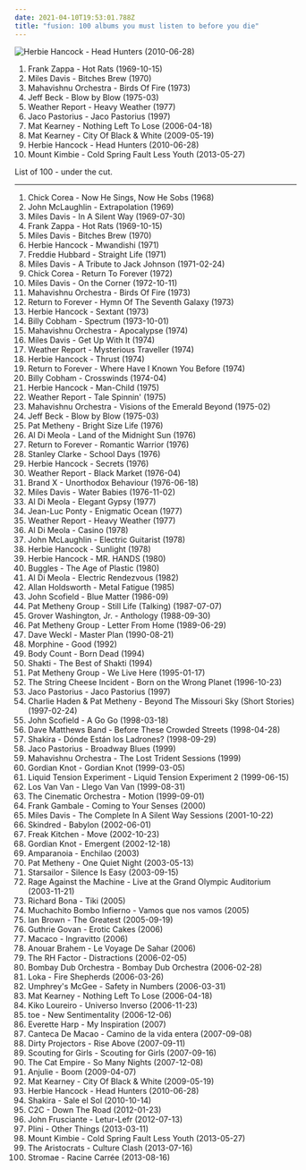 ```yaml
---
date: 2021-04-10T19:53:01.788Z
title: "fusion: 100 albums you must listen to before you die"
---
```

![Herbie Hancock - Head Hunters (2010-06-28)](http://coverartarchive.org/release/60da23e0-59ce-4c0b-8a4a-fd4d11e5ef3a/6729850517-500.jpg "Herbie Hancock - Head Hunters (2010-06-28)")
<ol class="albums">
<li data-cover="http://coverartarchive.org/release/bd527306-0dd8-4d99-93c4-4267ff649776/4430294983-500.jpg" data-tags="progressive rock" role="button">Frank Zappa - Hot Rats (1969-10-15)</li>
<li data-cover="http://coverartarchive.org/release/b7cf6ab3-1fab-45cd-97a2-8e684ffcada1/1895278823-500.jpg" data-tags="jazz, jazz fusion" role="button">Miles Davis - Bitches Brew (1970)</li>
<li data-cover="https://img.discogs.com/UFh87Uai_ujOf6UQQ7uuv-_0DQY=/fit-in/450x472/filters:strip_icc():format(jpeg):mode_rgb():quality(90)/discogs-images/R-2531955-1292167778.jpeg.jpg" data-tags="fusion, jazz fusion, progressive rock" role="button">Mahavishnu Orchestra - Birds Of Fire (1973)</li>
<li data-cover="https://img.discogs.com/F_PpNjjNEZPo3pSL97LApvoxhJU=/fit-in/600x590/filters:strip_icc():format(jpeg):mode_rgb():quality(90)/discogs-images/R-7016529-1572163829-8011.jpeg.jpg" data-tags="fusion" role="button">Jeff Beck - Blow by Blow (1975-03)</li>
<li data-cover="http://coverartarchive.org/release/8b5c22c6-f712-489e-9a1d-6cb235cb7c50/21859761852-500.jpg" data-tags="jazz, fusion, jazz fusion" role="button">Weather Report - Heavy Weather (1977)</li>
<li data-cover="https://via.placeholder.com/450" data-tags="jazz, bass, fusion" role="button">Jaco Pastorius - Jaco Pastorius (1997)</li>
<li data-cover="https://img.discogs.com/ihYWSmPw0AwWWyMFFIaHYTuzsU8=/fit-in/220x219/filters:strip_icc():format(jpeg):mode_rgb():quality(90)/discogs-images/R-2116301-1439610592-2602.jpeg.jpg" data-tags="mat kearney" role="button">Mat Kearney - Nothing Left To Lose (2006-04-18)</li>
<li data-cover="https://img.discogs.com/WpcLlPnfaVQmpGjEeIBvw92-Du8=/fit-in/320x320/filters:strip_icc():format(jpeg):mode_rgb():quality(90)/discogs-images/R-4198889-1358372989-7472.jpeg.jpg" data-tags="fusion, modern rock" role="button">Mat Kearney - City Of Black & White (2009-05-19)</li>
<li data-cover="http://coverartarchive.org/release/60da23e0-59ce-4c0b-8a4a-fd4d11e5ef3a/6729850517-500.jpg" data-tags="jazz, funk" role="button">Herbie Hancock - Head Hunters (2010-06-28)</li>
<li data-cover="http://coverartarchive.org/release/a4e031e1-42b0-4cd8-a909-b7089d04dd5a/4207663303-500.jpg" data-tags="electronica, dubstep, post-dubstep" role="button">Mount Kimbie - Cold Spring Fault Less Youth (2013-05-27)</li>
</ol>
List of 100 - under the cut.
<!-- more -->

_________________

<ol class="albums">
<li data-cover="https://via.placeholder.com/450" data-tags="jazz" role="button">
Chick Corea - Now He Sings, Now He Sobs (1968)
</li>
<li data-cover="http://coverartarchive.org/release/aba49550-d2ac-4b9b-8c90-dbd6d3092942/8612792809-500.jpg" data-tags="jazz, fusion, john mclaughlin" role="button">
John McLaughlin - Extrapolation (1969)
</li>
<li data-cover="http://coverartarchive.org/release/47873c43-4337-4d3b-9bf2-959f85a7cec1/23109799066-500.jpg" data-tags="jazz" role="button">
Miles Davis - In A Silent Way (1969-07-30)
</li>
<li data-cover="http://coverartarchive.org/release/bd527306-0dd8-4d99-93c4-4267ff649776/4430294983-500.jpg" data-tags="progressive rock" role="button">
Frank Zappa - Hot Rats (1969-10-15)
</li>
<li data-cover="http://coverartarchive.org/release/b7cf6ab3-1fab-45cd-97a2-8e684ffcada1/1895278823-500.jpg" data-tags="jazz, jazz fusion" role="button">
Miles Davis - Bitches Brew (1970)
</li>
<li data-cover="http://coverartarchive.org/release/901a3877-a0ed-44bb-a3d4-87fcded5cf9e/14741915528-500.jpg" data-tags="jazz, instrumental, 70s, fusion, jazz-funk, jazz fusion" role="button">
Herbie Hancock - Mwandishi (1971)
</li>
<li data-cover="https://via.placeholder.com/450" data-tags="jazz" role="button">
Freddie Hubbard - Straight Life (1971)
</li>
<li data-cover="http://coverartarchive.org/release/dca1aa63-ae18-3698-b7d7-72b3fb586af3/25848951329-500.jpg" data-tags="fusion, jazz" role="button">
Miles Davis - A Tribute to Jack Johnson (1971-02-24)
</li>
<li data-cover="http://coverartarchive.org/release/0a779a9f-c0ad-3661-880f-b4277365738e/4327744677-500.jpg" data-tags="jazz, jazz fusion" role="button">
Chick Corea - Return To Forever (1972)
</li>
<li data-cover="http://coverartarchive.org/release/4a10b3a4-4c2d-37f7-8eb5-472ea6bfff2d/15959429311-500.jpg" data-tags="fusion, jazz, funk" role="button">
Miles Davis - On the Corner (1972-10-11)
</li>
<li data-cover="https://img.discogs.com/UFh87Uai_ujOf6UQQ7uuv-_0DQY=/fit-in/450x472/filters:strip_icc():format(jpeg):mode_rgb():quality(90)/discogs-images/R-2531955-1292167778.jpeg.jpg" data-tags="fusion, jazz fusion, progressive rock" role="button">
Mahavishnu Orchestra - Birds Of Fire (1973)
</li>
<li data-cover="http://coverartarchive.org/release/50a74406-faad-47f9-a4b1-3926d8b8bcc8/14735233443-500.jpg" data-tags="jazz fusion, jazz, fusion" role="button">
Return to Forever - Hymn Of The Seventh Galaxy (1973)
</li>
<li data-cover="http://coverartarchive.org/release/9aa38b48-7160-30a6-877c-2da7f53f3d3f/15612031939-500.jpg" data-tags="jazz, fusion" role="button">
Herbie Hancock - Sextant (1973)
</li>
<li data-cover="https://img.discogs.com/Qb7Yy2NFaTqIwqDxfCV2o-Z-zVc=/fit-in/300x300/filters:strip_icc():format(jpeg):mode_rgb():quality(90)/discogs-images/R-6602833-1422894843-6069.jpeg.jpg" data-tags="fusion, jazz fusion, jazz rock" role="button">
Billy Cobham - Spectrum (1973-10-01)
</li>
<li data-cover="http://coverartarchive.org/release/e1ea9df2-d718-462b-bd9b-0f701e83dc81/5014697668-500.jpg" data-tags="jazz fusion, jazz" role="button">
Mahavishnu Orchestra - Apocalypse (1974)
</li>
<li data-cover="http://coverartarchive.org/release/b8a32bb4-9858-3dfb-b0a2-0a67e05ee80a/15015714324-500.jpg" data-tags="jazz" role="button">
Miles Davis - Get Up With It (1974)
</li>
<li data-cover="http://coverartarchive.org/release/b0b34788-2fb3-4a91-82ad-ab8cd002cd63/914997279-500.jpg" data-tags="fusion" role="button">
Weather Report - Mysterious Traveller (1974)
</li>
<li data-cover="http://coverartarchive.org/release/c5caeea7-7b96-39ef-8306-032f1f4776f1/8728957198-500.jpg" data-tags="jazz funk, instrumental, funk, jazz fusion" role="button">
Herbie Hancock - Thrust (1974)
</li>
<li data-cover="http://coverartarchive.org/release/5022e9d0-a1b2-4188-aea7-f19e1fe997a4/4105911297-500.jpg" data-tags="jazz fusion" role="button">
Return to Forever - Where Have I Known You Before (1974)
</li>
<li data-cover="https://img.discogs.com/vBuq0MClyik2arZCD_eUHLLWGjQ=/fit-in/600x540/filters:strip_icc():format(jpeg):mode_rgb():quality(90)/discogs-images/R-1057386-1250967544.jpeg.jpg" data-tags="fusion" role="button">
Billy Cobham - Crosswinds (1974-04)
</li>
<li data-cover="http://coverartarchive.org/release/89daddd1-15aa-373e-8998-03ddb16092b4/8714236235-500.jpg" data-tags="funk, jazz fusion" role="button">
Herbie Hancock - Man-Child (1975)
</li>
<li data-cover="http://coverartarchive.org/release/66cd35a3-f817-3b20-8c01-884e4fc0c342/20311365533-500.jpg" data-tags="jazz, fusion, weather report" role="button">
Weather Report - Tale Spinnin' (1975)
</li>
<li data-cover="http://coverartarchive.org/release/353cdc26-f8f5-3ef4-b103-f8b5d3686c2d/11790305680-500.jpg" data-tags="fusion, jazz fusion" role="button">
Mahavishnu Orchestra - Visions of the Emerald Beyond (1975-02)
</li>
<li data-cover="https://img.discogs.com/F_PpNjjNEZPo3pSL97LApvoxhJU=/fit-in/600x590/filters:strip_icc():format(jpeg):mode_rgb():quality(90)/discogs-images/R-7016529-1572163829-8011.jpeg.jpg" data-tags="fusion" role="button">
Jeff Beck - Blow by Blow (1975-03)
</li>
<li data-cover="http://coverartarchive.org/release/655219aa-f312-445d-9182-5af2d23ab65e/21312834588-500.jpg" data-tags="jazz" role="button">
Pat Metheny - Bright Size Life (1976)
</li>
<li data-cover="http://coverartarchive.org/release/2130badd-2c36-4061-b03e-66127118a7dc/5191736117-500.jpg" data-tags="fusion, jazz fusion" role="button">
Al Di Meola - Land of the Midnight Sun (1976)
</li>
<li data-cover="http://coverartarchive.org/release/87a1d771-e4b9-4c90-8c8b-f4a3e15187fd/3987903596-500.jpg" data-tags="jazz fusion, fusion" role="button">
Return to Forever - Romantic Warrior (1976)
</li>
<li data-cover="https://img.discogs.com/tSGbJ9esxokOZOQORPKleBNGOjo=/fit-in/320x320/filters:strip_icc():format(jpeg):mode_rgb():quality(90)/discogs-images/R-3638369-1338386921-8466.jpeg.jpg" data-tags="jazz fusion, jazz, bass" role="button">
Stanley Clarke - School Days (1976)
</li>
<li data-cover="http://coverartarchive.org/release/9cd9b7b6-8e41-46c1-b80a-6fdd0ce2741e/23005651863-500.jpg" data-tags="jazz, fusion, funk" role="button">
Herbie Hancock - Secrets (1976)
</li>
<li data-cover="https://img.discogs.com/Lqi0FlOkjCdBSpOBQlXqURgU1oI=/fit-in/500x500/filters:strip_icc():format(jpeg):mode_rgb():quality(90)/discogs-images/R-4939913-1380041719-7816.jpeg.jpg" data-tags="jazz, fusion" role="button">
Weather Report - Black Market (1976-04)
</li>
<li data-cover="http://coverartarchive.org/release/2f023bc1-1835-4199-8652-fe775dfa51d2/17372973548-500.jpg" data-tags="progressive rock, fusion, jazz fusion" role="button">
Brand X - Unorthodox Behaviour (1976-06-18)
</li>
<li data-cover="http://coverartarchive.org/release/31dd702a-eb02-4000-96fc-c4e34d45a16c/11796737231-500.jpg" data-tags="jazz, fusion, trumpet" role="button">
Miles Davis - Water Babies (1976-11-02)
</li>
<li data-cover="https://img.discogs.com/P08vvN0k9cAp_205aggHldYpfl8=/fit-in/600x616/filters:strip_icc():format(jpeg):mode_rgb():quality(90)/discogs-images/R-2622005-1536349971-1230.jpeg.jpg" data-tags="jazz fusion, jazz, fusion" role="button">
Al Di Meola - Elegant Gypsy (1977)
</li>
<li data-cover="http://coverartarchive.org/release/d48a935b-a73a-49ea-8847-43e471b8481b/2716299852-500.jpg" data-tags="fusion, jazz fusion" role="button">
Jean-Luc Ponty - Enigmatic Ocean (1977)
</li>
<li data-cover="http://coverartarchive.org/release/8b5c22c6-f712-489e-9a1d-6cb235cb7c50/21859761852-500.jpg" data-tags="jazz, fusion, jazz fusion" role="button">
Weather Report - Heavy Weather (1977)
</li>
<li data-cover="http://coverartarchive.org/release/a1dd2224-95f1-4928-9686-c7cdb8da5afa/5165285855-500.jpg" data-tags="fusion" role="button">
Al Di Meola - Casino (1978)
</li>
<li data-cover="https://img.discogs.com/Wd6Hp3tcXC-n9U2QSGcnALVsaLE=/fit-in/600x600/filters:strip_icc():format(jpeg):mode_rgb():quality(90)/discogs-images/R-2623868-1461839493-9152.jpeg.jpg" data-tags="fusion, jazz rock, jazz fusion" role="button">
John McLaughlin - Electric Guitarist (1978)
</li>
<li data-cover="http://coverartarchive.org/release/3e33c47d-9922-4585-9929-bb937d1e6a4e/4312538227-500.jpg" data-tags="funk, jazz" role="button">
Herbie Hancock - Sunlight (1978)
</li>
<li data-cover="https://img.discogs.com/h8gW4tYpNQaANz3LqLyAL4dD2Mc=/fit-in/340x340/filters:strip_icc():format(jpeg):mode_rgb():quality(90)/discogs-images/R-5564394-1501846523-6639.jpeg.jpg" data-tags="jazz, fusion, jazz-funk, basically bass" role="button">
Herbie Hancock - MR. HANDS (1980)
</li>
<li data-cover="http://coverartarchive.org/release/5345137c-dc6e-4d56-9bf8-19d270c27155/2823550916-500.jpg" data-tags="80s" role="button">
Buggles - The Age of Plastic (1980)
</li>
<li data-cover="http://coverartarchive.org/release/5309debd-3ab8-43af-bad1-3e087a77a3b3/3924520199-500.jpg" data-tags="fusion" role="button">
Al Di Meola - Electric Rendezvous (1982)
</li>
<li data-cover="https://img.discogs.com/l11eJQX-Qbi88KDHpfGcME4wWUg=/fit-in/439x443/filters:strip_icc():format(jpeg):mode_rgb():quality(90)/discogs-images/R-3667906-1339584107-1206.jpeg.jpg" data-tags="fusion" role="button">
Allan Holdsworth - Metal Fatigue (1985)
</li>
<li data-cover="https://img.discogs.com/NBfGbGN7Iq5EcQszE9-mO8FWDfQ=/fit-in/600x635/filters:strip_icc():format(jpeg):mode_rgb():quality(90)/discogs-images/R-3662128-1422472655-7757.jpeg.jpg" data-tags="jazz, jazz fusion" role="button">
John Scofield - Blue Matter (1986-09)
</li>
<li data-cover="https://img.discogs.com/2_S53Z6Qr22T_X23q4Yktwddpb8=/fit-in/600x600/filters:strip_icc():format(jpeg):mode_rgb():quality(90)/discogs-images/R-1027221-1185876506.jpeg.jpg" data-tags="jazz" role="button">
Pat Metheny Group - Still Life (Talking) (1987-07-07)
</li>
<li data-cover="https://img.discogs.com/SSsqpsUCcZVTM-V2kW2cfqm69DY=/fit-in/600x596/filters:strip_icc():format(jpeg):mode_rgb():quality(90)/discogs-images/R-3896156-1348425536-7716.jpeg.jpg" data-tags="smooth jazz" role="button">
Grover Washington, Jr. - Anthology (1988-09-30)
</li>
<li data-cover="https://img.discogs.com/mMyb5NzdtxLw_lSRMe4C5SRQ-yo=/fit-in/300x300/filters:strip_icc():format(jpeg):mode_rgb():quality(90)/discogs-images/R-9725389-1485399125-6304.jpeg.jpg" data-tags="jazz, fusion" role="button">
Pat Metheny Group - Letter From Home (1989-06-29)
</li>
<li data-cover="http://coverartarchive.org/release/c144e25d-1384-4fda-9816-27f42a32ff35/3563075875-500.jpg" data-tags="fusion, drums" role="button">
Dave Weckl - Master Plan (1990-08-21)
</li>
<li data-cover="https://img.discogs.com/ygbtWyhBA34L3aIc-x6JhsUggmY=/fit-in/600x600/filters:strip_icc():format(jpeg):mode_rgb():quality(90)/discogs-images/R-2753074-1509751324-7430.jpeg.jpg" data-tags="morphine, 90s, alternative, jazz rock" role="button">
Morphine - Good (1992)
</li>
<li data-cover="https://img.discogs.com/ztqkg4pUcJ_V6J_bdE48DL-IdK0=/fit-in/588x453/filters:strip_icc():format(jpeg):mode_rgb():quality(90)/discogs-images/R-418023-1396547872-2533.jpeg.jpg" data-tags="crossover" role="button">
Body Count - Born Dead (1994)
</li>
<li data-cover="http://coverartarchive.org/release/bdb42cd4-35ec-4281-88a3-9dedce1166ca/27562293297-500.jpg" data-tags="fusion, shakti, world music" role="button">
Shakti - The Best of Shakti (1994)
</li>
<li data-cover="https://img.discogs.com/ugb89qcUrAC5YRowmNMxe-ELmTg=/fit-in/600x900/filters:strip_icc():format(jpeg):mode_rgb():quality(90)/discogs-images/R-14119239-1568202041-7060.jpeg.jpg" data-tags="jazz, fusion" role="button">
Pat Metheny Group - We Live Here (1995-01-17)
</li>
<li data-cover="https://img.discogs.com/kLU6cOOB3mFNsdPkbD-u7Kl0qAI=/fit-in/223x226/filters:strip_icc():format(jpeg):mode_rgb():quality(90)/discogs-images/R-4056988-1353794862-4079.jpeg.jpg" data-tags="fusion, misc, string cheese" role="button">
The String Cheese Incident - Born on the Wrong Planet (1996-10-23)
</li>
<li data-cover="https://via.placeholder.com/450" data-tags="jazz, bass, fusion" role="button">
Jaco Pastorius - Jaco Pastorius (1997)
</li>
<li data-cover="https://img.discogs.com/RbSgG6NB095p-xIaieh7u9mh1P4=/fit-in/600x538/filters:strip_icc():format(jpeg):mode_rgb():quality(90)/discogs-images/R-610876-1477777838-1894.jpeg.jpg" data-tags="jazz, jazz guitar" role="button">
Charlie Haden & Pat Metheny - Beyond The Missouri Sky (Short Stories) (1997-02-24)
</li>
<li data-cover="https://img.discogs.com/M8dBJZvAEjgiN5w1IXdlph-3r0Y=/fit-in/592x600/filters:strip_icc():format(jpeg):mode_rgb():quality(90)/discogs-images/R-3334536-1326229632.jpeg.jpg" data-tags="jazz" role="button">
John Scofield - A Go Go (1998-03-18)
</li>
<li data-cover="https://img.discogs.com/cfc9e7fd50d7c9c08931869b95f6849a01d0635d/images/spacer.gif" data-tags="rock, dave matthews band" role="button">
Dave Matthews Band - Before These Crowded Streets (1998-04-28)
</li>
<li data-cover="http://coverartarchive.org/release/e2a699be-f839-3fd1-bb88-92fa121d243c/10960525571-500.jpg" data-tags="shakira" role="button">
Shakira - Dónde Están los Ladrones? (1998-09-29)
</li>
<li data-cover="https://img.discogs.com/mmQpQDT8WuGzrOtW8hEye0Yag0M=/fit-in/600x600/filters:strip_icc():format(jpeg):mode_rgb():quality(90)/discogs-images/R-3845073-1589600895-8180.jpeg.jpg" data-tags="jazz, jazzbass" role="button">
Jaco Pastorius - Broadway Blues (1999)
</li>
<li data-cover="http://coverartarchive.org/release/88efcebc-90c1-3c9c-b34d-bd2b17c26280/5015064845-500.jpg" data-tags="fusion" role="button">
Mahavishnu Orchestra - The Lost Trident Sessions (1999)
</li>
<li data-cover="http://coverartarchive.org/release/9e3e8cc0-a184-419c-b69c-ef7763978be0/4825147818-500.jpg" data-tags="progressive rock, fusion, instrumental, progressive metal" role="button">
Gordian Knot - Gordian Knot (1999-03-05)
</li>
<li data-cover="http://coverartarchive.org/release/6c20d297-121e-47d0-aa3a-8f27c7a06553/1987152110-500.jpg" data-tags="progressive metal" role="button">
Liquid Tension Experiment - Liquid Tension Experiment 2 (1999-06-15)
</li>
<li data-cover="http://coverartarchive.org/release/cab904df-efe7-4e1e-99cb-6c11eb14d547/21648581978-500.jpg" data-tags="jazz, fusion, cuba, salsa, afrocuba, llego van van" role="button">
Los Van Van - Llego Van Van (1999-08-31)
</li>
<li data-cover="http://coverartarchive.org/release/a93421ab-50ba-3511-b0c4-1c2f1888cbd6/23414863063-500.jpg" data-tags="jazz, ninja tune, downtempo" role="button">
The Cinematic Orchestra - Motion (1999-09-01)
</li>
<li data-cover="https://img.discogs.com/ifVoE3tAkmpH_PoVPGBlOK1O0WA=/fit-in/591x597/filters:strip_icc():format(jpeg):mode_rgb():quality(90)/discogs-images/R-4674254-1371842100-2080.jpeg.jpg" data-tags="fusion" role="button">
Frank Gambale - Coming to Your Senses (2000)
</li>
<li data-cover="http://coverartarchive.org/release/3d8fc29f-4eff-49fd-84ad-9ebc26a3b2d0/10732948721-500.jpg" data-tags="jazz, trumpet, fusion" role="button">
Miles Davis - The Complete In A Silent Way Sessions (2001-10-22)
</li>
<li data-cover="http://coverartarchive.org/release/714d1b4a-6739-4f38-a8c4-197379780bbd/28115360386-500.jpg" data-tags="metal, reggae metal" role="button">
Skindred - Babylon (2002-06-01)
</li>
<li data-cover="https://img.discogs.com/atNPJQE8YDqOjQSUSGKXAX58m3w=/fit-in/600x598/filters:strip_icc():format(jpeg):mode_rgb():quality(90)/discogs-images/R-1888876-1324824836.jpeg.jpg" data-tags="rock, fusion, progressive alternative metal, fk move" role="button">
Freak Kitchen - Move (2002-10-23)
</li>
<li data-cover="http://coverartarchive.org/release/cdec96a7-8e7e-4a93-8415-fa607b0d0e25/19497152695-500.jpg" data-tags="instrumental, progressive metal, progressive rock" role="button">
Gordian Knot - Emergent (2002-12-18)
</li>
<li data-cover="https://img.discogs.com/rniixT0KyLXm7Y4H6bayTeVVRlc=/fit-in/350x350/filters:strip_icc():format(jpeg):mode_rgb():quality(90)/discogs-images/R-1918939-1281404573.jpeg.jpg" data-tags="spanish, fusion, latin, mestizo" role="button">
Amparanoia - Enchilao (2003)
</li>
<li data-cover="https://img.discogs.com/K_wFkVYGXXX23vuBQJ7vDfE4sdY=/fit-in/450x450/filters:strip_icc():format(jpeg):mode_rgb():quality(90)/discogs-images/R-3649068-1338825965-9999.jpeg.jpg" data-tags="jazz, pat metheny" role="button">
Pat Metheny - One Quiet Night (2003-05-13)
</li>
<li data-cover="https://img.discogs.com/jrWVzobDRoF5M8iFRO0_ha-z8PQ=/fit-in/600x592/filters:strip_icc():format(jpeg):mode_rgb():quality(90)/discogs-images/R-434193-1482085620-7376.jpeg.jpg" data-tags="britpop, indie rock" role="button">
Starsailor - Silence Is Easy (2003-09-15)
</li>
<li data-cover="http://coverartarchive.org/release/42607845-fe6a-45cc-af48-95f39c4f9ccb/27933622102-500.jpg" data-tags="live, rock" role="button">
Rage Against the Machine - Live at the Grand Olympic Auditorium (2003-11-21)
</li>
<li data-cover="https://img.discogs.com/68hQhoX74n_1hpqXDpGjnNHC9Qs=/fit-in/600x593/filters:strip_icc():format(jpeg):mode_rgb():quality(90)/discogs-images/R-2518618-1538807095-7875.jpeg.jpg" data-tags="jazz, fusion, richard bona" role="button">
Richard Bona - Tiki (2005)
</li>
<li data-cover="http://coverartarchive.org/release/6b0c0780-d551-4378-9a60-1ede2a9ded6d/14269202127-500.jpg" data-tags="spanish, fusion" role="button">
Muchachito Bombo Infierno - Vamos que nos vamos (2005)
</li>
<li data-cover="https://img.discogs.com/FNLNEnZStWdakQ3gzI_d-rIxBn8=/fit-in/500x500/filters:strip_icc():format(jpeg):mode_rgb():quality(90)/discogs-images/R-2099124-1263935082.jpeg.jpg" data-tags="rock, alternative, alternative rock, indie rock, singer-songwriter" role="button">
Ian Brown - The Greatest (2005-09-19)
</li>
<li data-cover="http://coverartarchive.org/release/3bdc7a73-f706-4e2d-a7be-3866984ed99b/2356490684-500.jpg" data-tags="instrumental, fusion, guitar virtuoso" role="button">
Guthrie Govan - Erotic Cakes (2006)
</li>
<li data-cover="http://coverartarchive.org/release/bb4250c1-3da2-4edf-a385-9d84a2d82c4f/4379855881-500.jpg" data-tags="flamenco, mestizo" role="button">
Macaco - Ingravitto (2006)
</li>
<li data-cover="http://coverartarchive.org/release/82d04d9a-37f3-44ec-9283-74c5456eb248/4891081441-500.jpg" data-tags="jazz, world music" role="button">
Anouar Brahem - Le Voyage De Sahar (2006)
</li>
<li data-cover="http://coverartarchive.org/release/975a74f7-f28c-4e11-aaac-2755249c9351/5836995625-500.jpg" data-tags="fusion, funk, nice, roy hargrove, mlx, down time, zphunk, the rh factor, fusein, bobbyjazz, r hargrove, zphunkee-j" role="button">
The RH Factor - Distractions (2006-02-05)
</li>
<li data-cover="https://img.discogs.com/7hBvtSGXXfpx63GGx4RykOdukKI=/fit-in/600x525/filters:strip_icc():format(jpeg):mode_rgb():quality(90)/discogs-images/R-819892-1428613859-2436.jpeg.jpg" data-tags="dub, fusion" role="button">
Bombay Dub Orchestra - Bombay Dub Orchestra (2006-02-28)
</li>
<li data-cover="https://img.discogs.com/5_R8PSnEtAenqpSIUMLsTpfil_A=/fit-in/300x300/filters:strip_icc():format(jpeg):mode_rgb():quality(90)/discogs-images/R-479480-1131929193.jpeg.jpg" data-tags="downtempo, ninja tune" role="button">
Loka - Fire Shepherds (2006-03-26)
</li>
<li data-cover="http://coverartarchive.org/release/f80f6efb-d0e3-37b0-bc77-d8c8e2178680/5650397237-500.jpg" data-tags="progressive rock, fusion, 00s, misc, jam bands, my music, special, mcgee" role="button">
Umphrey's McGee - Safety in Numbers (2006-03-31)
</li>
<li data-cover="https://img.discogs.com/ihYWSmPw0AwWWyMFFIaHYTuzsU8=/fit-in/220x219/filters:strip_icc():format(jpeg):mode_rgb():quality(90)/discogs-images/R-2116301-1439610592-2602.jpeg.jpg" data-tags="mat kearney" role="button">
Mat Kearney - Nothing Left To Lose (2006-04-18)
</li>
<li data-cover="https://img.discogs.com/Pw9-WkqfeTUZGoRbOY6PNtN-Uds=/fit-in/600x534/filters:strip_icc():format(jpeg):mode_rgb():quality(90)/discogs-images/R-3471587-1331689568.jpeg.jpg" data-tags="fusion, jazz, guitar virtuoso, instrumental" role="button">
Kiko Loureiro - Universo Inverso (2006-11-23)
</li>
<li data-cover="https://img.discogs.com/jJKX7Cuv1j-FsqgR9dZLg0msYe4=/fit-in/240x240/filters:strip_icc():format(jpeg):mode_rgb():quality(90)/discogs-images/R-5145657-1385738264-4753.jpeg.jpg" data-tags="electronic, jazz, japanese, instrumental, math rock, emo, experimental, fusion, japan, post rock, play this at my funeral, noodly, dem drums" role="button">
toe - New Sentimentality (2006-12-06)
</li>
<li data-cover="https://img.discogs.com/tzYvLxCRN9caqpSVbKtyXsjoJVE=/fit-in/236x213/filters:strip_icc():format(jpeg):mode_rgb():quality(90)/discogs-images/R-3332652-1326144436.jpeg.jpg" data-tags="jazz, fusion, saxophone, oldies, smooth, 00s, last.fm, aru2, dig out album and add to itunes" role="button">
Everette Harp - My Inspiration (2007)
</li>
<li data-cover="http://coverartarchive.org/release/c7549490-0cb7-4362-b9d2-7a850d4d0a50/2659670336-500.jpg" data-tags="flamenco" role="button">
Canteca De Macao - Camino de la vida entera (2007-09-08)
</li>
<li data-cover="http://coverartarchive.org/release/8ad4196c-38ce-4bfd-bb03-9aa76d59bfa9/15707752309-500.jpg" data-tags="rise above" role="button">
Dirty Projectors - Rise Above (2007-09-11)
</li>
<li data-cover="http://coverartarchive.org/release/b603c9dc-b1f8-4282-883f-4cbd051ef5d3/20156050715-500.jpg" data-tags="indie, pop" role="button">
Scouting for Girls - Scouting for Girls (2007-09-16)
</li>
<li data-cover="http://coverartarchive.org/release/60c75797-7ea4-4a9d-83f5-b25dea1c4bce/2067224068-500.jpg" data-tags="funk, ska, jazz" role="button">
The Cat Empire - So Many Nights (2007-12-08)
</li>
<li data-cover="https://img.discogs.com/af4c2e005992d384ff53b7d41d019030a6f520d0/images/spacer.gif" data-tags="chillout, trip-hop, female, jazz, pop, chill, experimental, female vocalists, fusion, trip hop, relaxing, female vocals, female vocalist, relax, boom, female vocalsits" role="button">
Anjulie - Boom (2009-04-07)
</li>
<li data-cover="https://img.discogs.com/WpcLlPnfaVQmpGjEeIBvw92-Du8=/fit-in/320x320/filters:strip_icc():format(jpeg):mode_rgb():quality(90)/discogs-images/R-4198889-1358372989-7472.jpeg.jpg" data-tags="fusion, modern rock" role="button">
Mat Kearney - City Of Black & White (2009-05-19)
</li>
<li data-cover="http://coverartarchive.org/release/60da23e0-59ce-4c0b-8a4a-fd4d11e5ef3a/6729850517-500.jpg" data-tags="jazz, funk" role="button">
Herbie Hancock - Head Hunters (2010-06-28)
</li>
<li data-cover="https://img.discogs.com/CqC3uYplVNEfe1Ko7IVHDI3ImJY=/fit-in/500x484/filters:strip_icc():format(jpeg):mode_rgb():quality(90)/discogs-images/R-2169436-1267751480.jpeg.jpg" data-tags="pop, latin" role="button">
Shakira - Sale el Sol (2010-10-14)
</li>
<li data-cover="http://coverartarchive.org/release/ccefcaba-20f0-46d7-a121-11298d151a9a/2018804933-500.jpg" data-tags="electronic, fusion, c2c, down the road" role="button">
C2C - Down The Road (2012-01-23)
</li>
<li data-cover="http://coverartarchive.org/release/37c1104c-1594-409b-ab67-a2171d1de8dd/1517727304-500.jpg" data-tags="hip-hop, electronic, rock, alternative, alternative rock, experimental, lo-fi, fusion, avant-garde, rock and roll, funk rock, 10s, rock'n'roll, alternative funk rock, albums i should get, progressive electro pop" role="button">
John Frusciante - Letur-Lefr (2012-07-13)
</li>
<li data-cover="http://coverartarchive.org/release/4229af57-e0c7-429a-8ad5-21f3b83fd3d8/6340618581-500.jpg" data-tags="instrumental, progressive rock" role="button">
Plini - Other Things (2013-03-11)
</li>
<li data-cover="http://coverartarchive.org/release/a4e031e1-42b0-4cd8-a909-b7089d04dd5a/4207663303-500.jpg" data-tags="electronica, dubstep, post-dubstep" role="button">
Mount Kimbie - Cold Spring Fault Less Youth (2013-05-27)
</li>
<li data-cover="http://coverartarchive.org/release/c7ae7bd2-0095-4d81-ade0-85e5a03918c6/4707907716-500.jpg" data-tags="progressive rock, fusion" role="button">
The Aristocrats - Culture Clash (2013-07-16)
</li>
<li data-cover="http://coverartarchive.org/release/de57c1d9-5e65-420f-a896-1332e87d4c09/25295943061-500.jpg" data-tags="electronic, electro, french, electropop, dance" role="button">
Stromae - Racine Carrée (2013-08-16)
</li>
</ol>